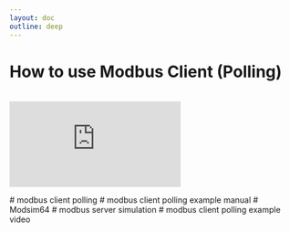 ```yaml
---
layout: doc
outline: deep
---
```


# How to use Modbus Client (Polling)

<br>

<iframe class="iframe-resources" src="https://rainbowco-my.sharepoint.com/:p:/g/personal/hyoin_rainbow-robotics_com/ERIQ-8_X3GNKv1ycUsXo0BsByADTP0438JAWRoYqzHdiFA?e=ilBa0I&amp;action=embedview&amp;wdbipreview=true&amp;wdAr=1.7777777777777777" frameborder="0"></iframe>

\# modbus client polling
\# modbus client polling example manual
\# Modsim64
\# modbus server simulation
\# modbus client polling example video
